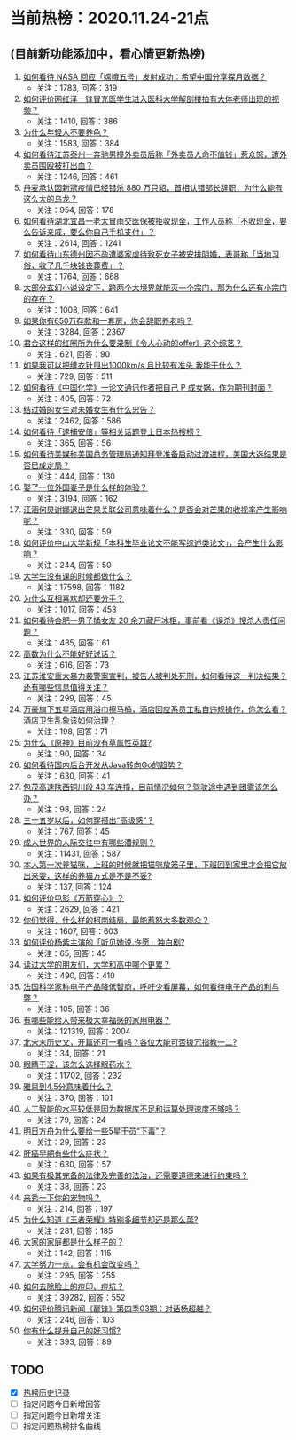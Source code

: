 # 当前热榜：2020.11.24-21点
## (目前新功能添加中，看心情更新热榜)
1. [如何看待 NASA 回应「嫦娥五号」发射成功：希望中国分享探月数据？](https://www.zhihu.com/question/431730729)
    * 关注：1783, 回答：319
2. [如何评价网红泽一锋冒充医学生进入医科大学解剖楼拍有大体老师出现的视频？](https://www.zhihu.com/question/431688009)
    * 关注：1410, 回答：386
3. [为什么年轻人不要养龟？](https://www.zhihu.com/question/388894703)
    * 关注：1583, 回答：384
4. [如何看待江苏泰州一奔驰男撞外卖员后称「外卖员人命不值钱」惹众怒，遭外卖员围殴被打出血？](https://www.zhihu.com/question/431744548)
    * 关注：1246, 回答：461
5. [丹麦承认因新冠疫情已经错杀 880 万只貂，首相认错部长辞职，为什么能有这么大的乌龙？](https://www.zhihu.com/question/430994765)
    * 关注：954, 回答：178
6. [如何看待湖北宜昌一老太冒雨交医保被拒收现金，工作人员称「不收现金，要么告诉亲戚，要么你自己手机支付」？](https://www.zhihu.com/question/431739890)
    * 关注：2614, 回答：1241
7. [如何看待山东德州因不孕遭婆家虐待致死女子被安排阴婚，表哥称「当地习俗，收了几千块钱丧葬费」？](https://www.zhihu.com/question/431745317)
    * 关注：1764, 回答：668
8. [大部分玄幻小说设定下，跨两个大境界就能灭一个宗门，那为什么还有小宗门的存在？](https://www.zhihu.com/question/423208651)
    * 关注：1008, 回答：641
9. [如果你有650万存款和一套房，你会辞职养老吗？](https://www.zhihu.com/question/426020154)
    * 关注：3284, 回答：2367
10. [君合这样的红圈所为什么要录制《令人心动的offer》这个综艺？](https://www.zhihu.com/question/430311648)
    * 关注：621, 回答：90
11. [如果我可以把缝衣针甩出1000km/s  且比较有准头 我能干什么？](https://www.zhihu.com/question/430873619)
    * 关注：729, 回答：511
12. [如何看待《中国化学》一论文通讯作者把自己 P 成女娲，作为期刊封面？](https://www.zhihu.com/question/431763472)
    * 关注：405, 回答：72
13. [结过婚的女生对未婚女生有什么忠告？](https://www.zhihu.com/question/429392239)
    * 关注：2462, 回答：586
14. [如何看待「逮捕安倍」等相关话题登上日本热搜榜？](https://www.zhihu.com/question/431725833)
    * 关注：365, 回答：56
15. [如何看待美媒称美国总务管理局通知拜登准备启动过渡进程，美国大选结果是否已成定局？](https://www.zhihu.com/question/431724655)
    * 关注：444, 回答：130
16. [娶了一位外国妻子是什么样的体验？](https://www.zhihu.com/question/420779312)
    * 关注：3194, 回答：162
17. [汪涵何炅谢娜退出芒果关联公司意味着什么？是否会对芒果的收视率产生影响呢？](https://www.zhihu.com/question/431638793)
    * 关注：330, 回答：59
18. [如何评价中山大学新规「本科生毕业论文不能写综述类论文」，会产生什么影响？](https://www.zhihu.com/question/431419499)
    * 关注：244, 回答：50
19. [大学生没有课的时候都做什么？](https://www.zhihu.com/question/343399370)
    * 关注：17598, 回答：1182
20. [为什么互相喜欢却还要分手？](https://www.zhihu.com/question/303998486)
    * 关注：1017, 回答：453
21. [如何看待合肥一男子捅女友 20 余刀藏尸冰柜，事前看《误杀》搜杀人责任问题？](https://www.zhihu.com/question/431621039)
    * 关注：435, 回答：61
22. [高数为什么不能好好说话？](https://www.zhihu.com/question/430600056)
    * 关注：616, 回答：73
23. [江苏淮安重大暴力袭警案宣判，被告人被判处死刑，如何看待这一判决结果？还有哪些信息值得关注？](https://www.zhihu.com/question/431742603)
    * 关注：299, 回答：45
24. [万豪旗下五星酒店用浴巾擦马桶，酒店回应系员工私自违规操作，你怎么看？酒店卫生乱象该如何治理？](https://www.zhihu.com/question/431737089)
    * 关注：198, 回答：71
25. [为什么《原神》目前没有草属性英雄?](https://www.zhihu.com/question/425978919)
    * 关注：90, 回答：34
26. [如何看待国内后台开发从Java转向Go的趋势？](https://www.zhihu.com/question/316903898)
    * 关注：630, 回答：41
27. [包茂高速陕西铜川段 43 车连撞，目前情况如何？驾驶途中遇到团雾该怎么办？](https://www.zhihu.com/question/431760222)
    * 关注：98, 回答：24
28. [三十五岁以后，如何穿搭出“高级感”？](https://www.zhihu.com/question/429674924)
    * 关注：767, 回答：45
29. [成人世界的人际交往中有哪些潜规则？](https://www.zhihu.com/question/281723552)
    * 关注：11431, 回答：587
30. [本人第一次养猫咪，上班的时候就把猫咪放笼子里，下班回到家里才会把它放出来耍，这样的养猫方式是不是不妥?](https://www.zhihu.com/question/430796376)
    * 关注：137, 回答：124
31. [如何评价电影《万箭穿心》？](https://www.zhihu.com/question/20951553)
    * 关注：2629, 回答：421
32. [你们觉得，什么样的柯南结局，最能惹怒大多数观众？](https://www.zhihu.com/question/336378614)
    * 关注：1607, 回答：603
33. [如何评价杨紫主演的「听见她说.许愿」独白剧?](https://www.zhihu.com/question/431756519)
    * 关注：65, 回答：45
34. [读过大学的朋友们，大学和高中哪个更累？](https://www.zhihu.com/question/430735071)
    * 关注：490, 回答：410
35. [法国科学家称电子产品降低智商，呼吁少看屏幕，如何看待电子产品的利与弊？](https://www.zhihu.com/question/431676953)
    * 关注：105, 回答：36
36. [有哪些能给人带来极大幸福感的家用电器？](https://www.zhihu.com/question/36560129)
    * 关注：121319, 回答：2004
37. [北宋末历史文，开篇还可一看吗？各位大能可否拨冗指教一二?](https://www.zhihu.com/question/431526031)
    * 关注：34, 回答：21
38. [眼睛干涩，该怎么选择眼药水？](https://www.zhihu.com/question/20559317)
    * 关注：11702, 回答：232
39. [雅思到4.5分意味着什么？](https://www.zhihu.com/question/31858855)
    * 关注：370, 回答：101
40. [人工智能的水平较低是因为数据库不足和运算处理速度不够吗？](https://www.zhihu.com/question/431585824)
    * 关注：79, 回答：24
41. [明日方舟为什么要给一些5星干员“下毒”？](https://www.zhihu.com/question/431381783)
    * 关注：29, 回答：23
42. [肝癌早期有些什么症状？](https://www.zhihu.com/question/427728683)
    * 关注：630, 回答：57
43. [如果有极其完备的法律及完善的法治，还需要道德来进行约束吗？](https://www.zhihu.com/question/431256479)
    * 关注：38, 回答：23
44. [来秀一下你的宠物吗？](https://www.zhihu.com/question/428905183)
    * 关注：214, 回答：197
45. [为什么知道《王者荣耀》特别多细节却还是那么菜?](https://www.zhihu.com/question/430941708)
    * 关注：281, 回答：185
46. [大家的家庭都是什么样子的？](https://www.zhihu.com/question/300076266)
    * 关注：142, 回答：115
47. [大学努力一点，会有机会改变吗？](https://www.zhihu.com/question/429717283)
    * 关注：295, 回答：255
48. [如何去除脸上的痘印、痘坑？](https://www.zhihu.com/question/27496100)
    * 关注：39282, 回答：552
49. [如何评价腾讯新闻《巅锋》第四季03期：对话杨超越？](https://www.zhihu.com/question/431709589)
    * 关注：246, 回答：103
50. [你有什么提升自己的好习惯?](https://www.zhihu.com/question/428574702)
    * 关注：393, 回答：89
## TODO
* [x] [热榜历史记录](hot_history/AllHot.md)
* [ ] 指定问题今日新增回答
* [ ] 指定问题今日新增关注
* [ ] 指定问题热榜排名曲线
